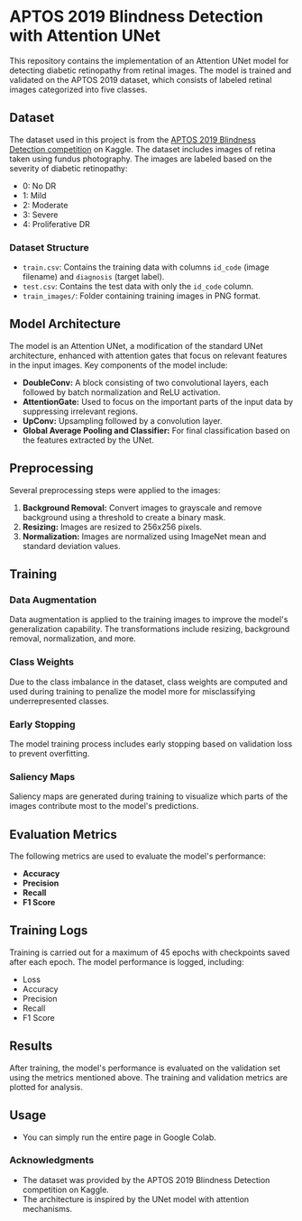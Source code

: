 # APTOS 2019 Blindness Detection with Attention UNet

This repository contains the implementation of an Attention UNet model for detecting diabetic retinopathy from retinal images. The model is trained and validated on the APTOS 2019 dataset, which consists of labeled retinal images categorized into five classes.

## Dataset

The dataset used in this project is from the [APTOS 2019 Blindness Detection competition](https://www.kaggle.com/c/aptos2019-blindness-detection/data) on Kaggle. The dataset includes images of retina taken using fundus photography. The images are labeled based on the severity of diabetic retinopathy:

- 0: No DR
- 1: Mild
- 2: Moderate
- 3: Severe
- 4: Proliferative DR

### Dataset Structure

- `train.csv`: Contains the training data with columns `id_code` (image filename) and `diagnosis` (target label).
- `test.csv`: Contains the test data with only the `id_code` column.
- `train_images/`: Folder containing training images in PNG format.

## Model Architecture

The model is an Attention UNet, a modification of the standard UNet architecture, enhanced with attention gates that focus on relevant features in the input images. Key components of the model include:

- **DoubleConv:** A block consisting of two convolutional layers, each followed by batch normalization and ReLU activation.
- **AttentionGate:** Used to focus on the important parts of the input data by suppressing irrelevant regions.
- **UpConv:** Upsampling followed by a convolution layer.
- **Global Average Pooling and Classifier:** For final classification based on the features extracted by the UNet.

## Preprocessing

Several preprocessing steps were applied to the images:

1. **Background Removal:** Convert images to grayscale and remove background using a threshold to create a binary mask.
2. **Resizing:** Images are resized to 256x256 pixels.
3. **Normalization:** Images are normalized using ImageNet mean and standard deviation values.

## Training

### Data Augmentation

Data augmentation is applied to the training images to improve the model's generalization capability. The transformations include resizing, background removal, normalization, and more.

### Class Weights

Due to the class imbalance in the dataset, class weights are computed and used during training to penalize the model more for misclassifying underrepresented classes.

### Early Stopping

The model training process includes early stopping based on validation loss to prevent overfitting.

### Saliency Maps

Saliency maps are generated during training to visualize which parts of the images contribute most to the model's predictions.

## Evaluation Metrics

The following metrics are used to evaluate the model's performance:

- **Accuracy**
- **Precision**
- **Recall**
- **F1 Score**

## Training Logs

Training is carried out for a maximum of 45 epochs with checkpoints saved after each epoch. The model performance is logged, including:

- Loss
- Accuracy
- Precision
- Recall
- F1 Score

## Results

After training, the model's performance is evaluated on the validation set using the metrics mentioned above. The training and validation metrics are plotted for analysis.

## Usage

- You can simply run the entire page in Google Colab.

### Acknowledgments

- The dataset was provided by the APTOS 2019 Blindness Detection competition on Kaggle.
- The architecture is inspired by the UNet model with attention mechanisms.